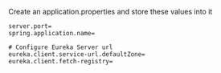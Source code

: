 Create an application.properties and store these values into it

```
server.port=
spring.application.name=

# Configure Eureka Server url
eureka.client.service-url.defaultZone=
eureka.client.fetch-registry=
```
